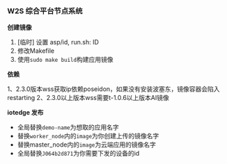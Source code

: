 ### W2S 综合平台节点系统


**创建镜像**

1. [临时] 设置 asp/id, run.sh: ID
2. 修改Makefile
3. 使用`sudo make build`构建应用镜像


**依赖**

1、2.3.0版本wss获取ip依赖poseidon，如果没有安装波塞东，镜像容器会陷入restarting
2、2.3.0以上版本wss需要t-1.0.6以上版本AI镜像


**iotedge 发布**

- 全局替换`demo-name`为想取的应用名字
- 替换`worker_node`内的`image`为你创建上传的镜像名字
- 替换master_node内的`image`为云端应用的镜像名字
- 全局替换`J064b2d871`为你需要下发的设备的id